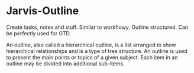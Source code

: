 # Jarvis-Outline
Create tasks, notes and stuff. Similar to workflowy. Outline structured. Can be perfectly used for GTD. 

An outline, also called a hierarchical outline, is a list arranged to show hierarchical relationships and is a type of tree structure. An outline is used to present the main points or topics of a given subject. Each item in an outline may be divided into additional sub-items.
